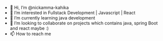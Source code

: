 - 👋 Hi, I’m @nickamma-kahika
- 👀 I’m interested in Fullstack Development | Javascript | React 
- 🌱 I’m currently learning java development
- 💞️ I’m looking to collaborate on projects which contains java, spring Boot and react maybe :)
- 📫 How to reach me
  

<!---
nickamma-kahika/nickamma-kahika is a ✨ special ✨ repository because its `README.md` (this file) appears on your GitHub profile.
You can click the Preview link to take a look at your changes.
--->
